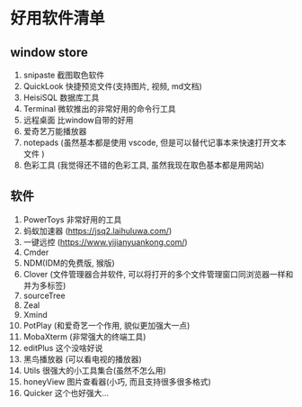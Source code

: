 # 好用软件清单

## window store 

1. snipaste 截图取色软件
2. QuickLook 快捷预览文件(支持图片, 视频, md文档)
3. HeisiSQL 数据库工具
4. Terminal 微软推出的非常好用的命令行工具
5. 远程桌面 比window自带的好用
6. 爱奇艺万能播放器 
7. notepads (虽然基本都是使用 vscode, 但是可以替代记事本来快速打开文本文件 )
8. 色彩工具 (我觉得还不错的色彩工具, 虽然我现在取色基本都是用网站)
  

## 软件

1. PowerToys 非常好用的工具
2. 蚂蚁加速器 (https://jsq2.laihuluwa.com/)
3. 一键远控 (https://www.yijianyuankong.com/)
4. Cmder
5. NDM(IDM的免费版, 猴版)
6. Clover (文件管理器合并软件, 可以将打开的多个文件管理窗口同浏览器一样和并为多标签)
7. sourceTree
8. Zeal
9. Xmind
10. PotPlay (和爱奇艺一个作用, 貌似更加强大一点)
11. MobaXterm (非常强大的终端工具)
12. editPlus 这个没啥好说
13. 黑鸟播放器 (可以看电视的播放器)
14. Utils 很强大的小工具集合(虽然不怎么用)
15. honeyView 图片查看器(小巧, 而且支持很多很多格式)
16. Quicker 这个也好强大...
